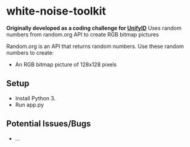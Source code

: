 # white-noise-toolkit
**Originally developed as a coding challenge for [UnifyID](https://unify.id)**
Uses random numbers from random.org API to create RGB bitmap pictures

Random.org is an API that returns random numbers. Use these random numbers to create:
* An RGB bitmap picture of 128x128 pixels

## Setup
* Install Python 3.
* Run app.py

## Potential Issues/Bugs
* ...
